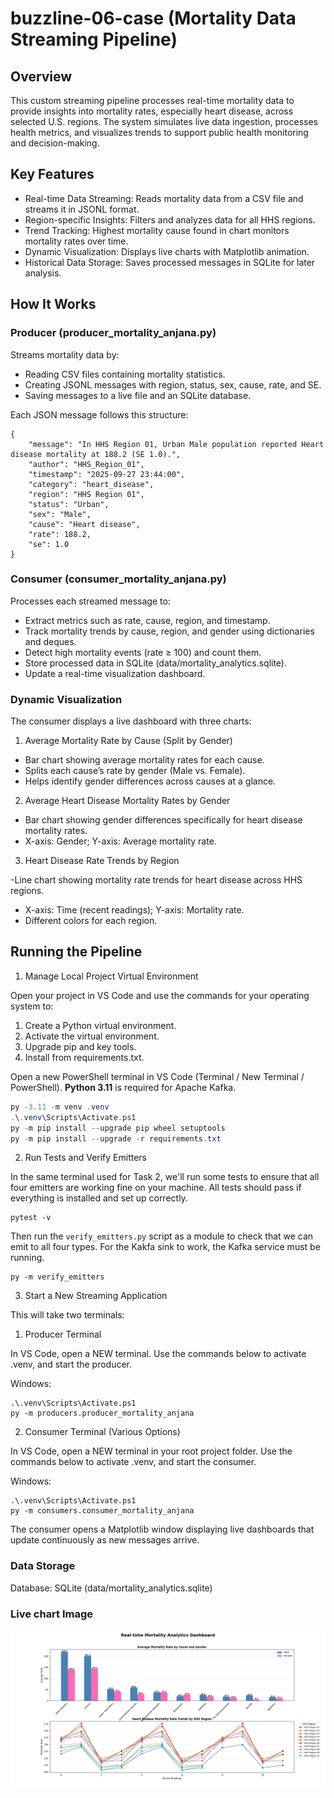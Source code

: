 # buzzline-06-case (Mortality Data Streaming Pipeline)
## Overview
This custom streaming pipeline processes real-time mortality data to provide insights into mortality rates, especially heart disease, across selected U.S. regions. The system simulates live data ingestion, processes health metrics, and visualizes trends to support public health monitoring and decision-making.


## Key Features

- Real-time Data Streaming: Reads mortality data from a CSV file and streams it in JSONL format.
- Region-specific Insights: Filters and analyzes data for all HHS regions.
- Trend Tracking: Highest mortality cause found in chart monitors mortality rates over time.
- Dynamic Visualization: Displays live charts with Matplotlib animation.
- Historical Data Storage: Saves processed messages in SQLite for later analysis.

## How It Works
### Producer (producer_mortality_anjana.py)
Streams mortality data by:

- Reading CSV files containing mortality statistics.
- Creating JSONL messages with region, status, sex, cause, rate, and SE.
- Saving messages to a live file and an SQLite database.

Each JSON message follows this structure:

```
{
    "message": "In HHS Region 01, Urban Male population reported Heart disease mortality at 188.2 (SE 1.0).",
    "author": "HHS_Region_01",
    "timestamp": "2025-09-27 23:44:00",
    "category": "heart_disease",
    "region": "HHS Region 01",
    "status": "Urban",
    "sex": "Male",
    "cause": "Heart disease",
    "rate": 188.2,
    "se": 1.0
}
```

### Consumer (consumer_mortality_anjana.py)

Processes each streamed message to:
- Extract metrics such as rate, cause, region, and timestamp.
- Track mortality trends by cause, region, and gender using dictionaries and deques.
- Detect high mortality events (rate ≥ 100) and count them.
- Store processed data in SQLite (data/mortality_analytics.sqlite).
- Update a real-time visualization dashboard.

### Dynamic Visualization

The consumer displays a live dashboard with three charts:

1. Average Mortality Rate by Cause (Split by Gender)

- Bar chart showing average mortality rates for each cause.
- Splits each cause’s rate by gender (Male vs. Female).
- Helps identify gender differences across causes at a glance.

2. Average Heart Disease Mortality Rates by Gender

- Bar chart showing gender differences specifically for heart disease mortality rates.
- X-axis: Gender; Y-axis: Average mortality rate.

3. Heart Disease Rate Trends by Region

-Line chart showing mortality rate trends for heart disease across HHS regions.
- X-axis: Time (recent readings); Y-axis: Mortality rate.
- Different colors for each region.


## Running the Pipeline
 1. Manage Local Project Virtual Environment

Open your project in VS Code and use the commands for your operating system to:

1. Create a Python virtual environment.
2. Activate the virtual environment.
3. Upgrade pip and key tools. 
4. Install from requirements.txt.

Open a new PowerShell terminal in VS Code (Terminal / New Terminal / PowerShell).
**Python 3.11** is required for Apache Kafka. 

```powershell
py -3.11 -m venv .venv
.\.venv\Scripts\Activate.ps1
py -m pip install --upgrade pip wheel setuptools
py -m pip install --upgrade -r requirements.txt
```


2. Run Tests and Verify Emitters

In the same terminal used for Task 2, we'll run some tests to ensure that all four emitters are working fine on your machine.  All tests should pass if everything is installed and set up correctly. 

```shell
pytest -v
```

Then run the `verify_emitters.py` script as a module to check that we can emit to all four types. 
For the Kakfa sink to work, the Kafka service must be running. 


```shell
py -m verify_emitters
```


3. Start a New Streaming Application

This will take two terminals:

1. Producer Terminal 
 
In VS Code, open a NEW terminal.
Use the commands below to activate .venv, and start the producer. 

Windows:

```shell
.\.venv\Scripts\Activate.ps1
py -m producers.producer_mortality_anjana
```


2. Consumer Terminal (Various Options)

In VS Code, open a NEW terminal in your root project folder. 
Use the commands below to activate .venv, and start the consumer. 

Windows:
```shell
.\.venv\Scripts\Activate.ps1
py -m consumers.consumer_mortality_anjana
```

The consumer opens a Matplotlib window displaying live dashboards that update continuously as new messages arrive.

### Data Storage

Database: SQLite (data/mortality_analytics.sqlite)

### Live chart Image 
![Basic JSON (file-exchange)](images/live_dashboard.jpg)